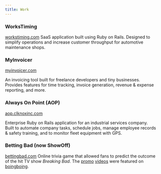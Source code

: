 ```yaml
---
title: Work
---
```


### WorksTiming
[workstiming.com](http://www.workstiming.com)
SaaS application built using Ruby on Rails. Designed to
simplify operations and increase customer throughput for automotive maintenance shops.

### MyInvoicer
[myinvoicer.com](http://www.myinvoicer.com)

An invoicing tool built for freelance developers and tiny businesses. Provides
features for time tracking, invoice generation, revenue &amp; expense reporting,
and more.

### Always On Point (AOP)
[aop.clknoxinc.com](http://aop.clknoxinc.com)

Enterprise Ruby on Rails application for an industrial services company.
Built to automate company tasks, schedule jobs, manage employee records
&amp; safety training, and to monitor fleet equipment with GPS.

### Betting Bad (now ShowOff)
[bettingbad.com](http://www.bettingbad.com)
Online trivia game that allowed fans to predict the outcome of the hit TV show _Breaking Bad_.
The [promo](https://www.youtube.com/watch?v=LO2aC_UMXMo) [videos](https://www.youtube.com/watch?v=ovlK-WXJ-pQ)
were featured on [boingboing](http://boingboing.net/2013/07/16/nine-minute-breaking-bad-super.html).
